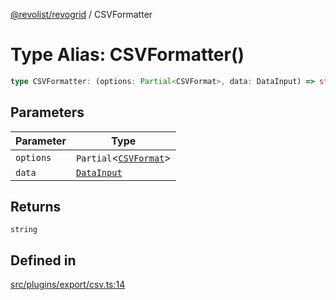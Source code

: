 [@revolist/revogrid](README.md) / CSVFormatter

# Type Alias: CSVFormatter()

```ts
type CSVFormatter: (options: Partial<CSVFormat>, data: DataInput) => string;
```

## Parameters

| Parameter | Type |
| ------ | ------ |
| `options` | `Partial`\<[`CSVFormat`](Interface.CSVFormat.md)\> |
| `data` | [`DataInput`](TypeAlias.DataInput.md) |

## Returns

`string`

## Defined in

[src/plugins/export/csv.ts:14](https://github.com/revolist/revogrid/blob/b102ae971c99d2b260b571c48c9b2f785d580474/src/plugins/export/csv.ts#L14)
